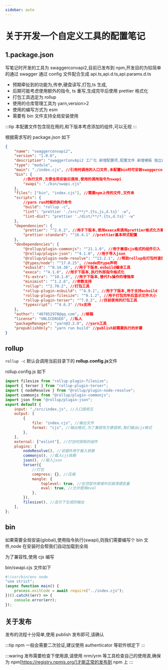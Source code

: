 ```yaml
---
sidebar: auto
---
```


# 关于开发一个自定义工具的配置笔记

## 1.package.json

写笔记时开发的工具为 swaggerconvapi2,目前已发布到 npm,开发目的为较简单的通过 swagger 通过 config 文件配合生成 api.ts,api.d.ts,api.params.d.ts

-   预期牵扯到的功能为,传参,硬盘读写,打包,ts 生成,
-   后期可能考虑使用额外的指令, ts 重写,生成完毕后使用 prettier 格式化
-   打包工具选定为 rollup
-   使用的仓库管理工具为 yarn,version>2
-   使用的编写方式为 esm
-   需要有 bin 文件支持全局安装使用

:::tip
本配置文件包含现在用的,和下版本考虑添加的组件,可以无视
:::

根据需求写的 package.json 如下

```json
{
	"name": "swaggerconvapi2",
	"version": "1.0.6",
	"description": "swaggerConvApi2 工厂化 新增配置项,配置文件 新增模板 独立函数解析封装,非开源项目,请见谅",
	"type": "module",
	"main": "./index.cjs", //引用时调用的入口文件,未配置bin时可安装swaggerconvapi2后npx调用
	"bin": {
		//执行文件,方便全局安装后调用,使用的调用指令为swapi
		"swapi": "./bin/swapi.cjs"
	},
	"files": ["bin", "index.cjs"], //需要npm上传的文件,文件夹
	"scripts": {
		//yarn run时候的执行命令
		"build": "rollup -c",
		"lint": "prettier './src/**/*.{ts,js,d.ts}' -w",
		"lint-dist": "prettier './dist/**/*.{ts,d.ts}' -w"
	},
	"dependencies": {
		"prettier": "^2.6.2", //用于下版本,使用execa来调用prettier格式化方案
		"prettier-standard": "^16.4.1" //prettier基本样式配置
	},
	"devDependencies": {
		"@rollup/plugin-commonjs": "^21.1.0", //用于兼容cjs格式的组件引入
		"@rollup/plugin-json": "^4.1.0", //用于导入json
		"@rollup/plugin-node-resolve": "^13.2.1", //帮助rollup在打包时查找外部模块引入
		"@types/node": "^17.0.25", //node的type声明
		"esbuild": "^0.14.36", //用于下版本,esbuild编译工具
		"execa": "^4.1.0", //用于下版本,执行外部指令格式化
		"fs-extra": "^10.1.0", //用于下版本,替代fs操作的增强库
		"minimist": "^1.2.6", //参数支持
		"rollup": "^2.70.2", //打包工具
		"rollup-plugin-esbuild": "^4.9.1", //用于下版本,用于支持esbuild
		"rollup-plugin-filesize": "^9.1.2", //用于打包完毕后显示文件大小
		"rollup-plugin-terser": "^7.0.2", //目前使用的打包工具
		"typescript": "^4.6.3" //ts支持
	},
	"author": "407852978@qq.com", //邮箱
	"license": "UNLICENSED", //私人
	"packageManager": "yarn@3.2.0", //yarn工具
	"prepublishOnly": "yarn run build" //publish前需要执行的步骤
}
```

## rollup

`rollup -c` 默认会调用当前目录下的 **rollup.config.js**文件

rollup.config.js 如下

```js
import filesize from "rollup-plugin-filesize";
import { terser } from "rollup-plugin-terser";
import { nodeResolve } from "@rollup/plugin-node-resolve";
import commonjs from "@rollup/plugin-commonjs";
import json from "@rollup/plugin-json";
export default {
	input: "./src/index.js", //入口我呢见
	output: [
		{
			file: "index.cjs", //输出文件
			format: "cjs", //输出格式,为了兼容性方便调用,我们输出cjs格式
		},
	],
	external: ["eslint"], //打包时排除的组件
	plugins: [
		nodeResolve(), //该插件用于载入依赖
		commonjs(), //载入cjs依赖
		json(), //载入json
		terser({
			//打包
			compress: {}, //压缩
			mangle: {
				toplevel: true, //在顶层作用域中压缩清理变量
				eval: true, //允许使用eval
			},
		}),
		filesize(), //显示下生成的输出
	],
};
```

## bin

如果需要全局安装(global),使用指令执行(swapi),则我们需要编写个 bin 文件,node 在安装时会帮我们自动加载到全局

为了兼容性,使用 cjs 编写

bin/swapi.cjs 文件如下

```cjs
#!/usr/bin/env node
"use strict";
(async function main() {
	process.exitCode = await require("../index.cjs");
})().catch((err) => {
	console.error(err);
});
```

## 关于发布

发布的流程十分简单,使用 publish 发布即可,请确认

:::tip
npm 一般会需要二次验证,建议使用 authenticator 等软件绑定下
:::

:::waring
发布需要检查下使用源,请使用 nrm/yrm 等工具检查自己的使用源,确保为 npm[https://registry.npmjs.org/]才能正常的发布到 npm 上
:::
